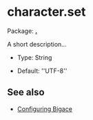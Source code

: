 # character.set

Package: **[.](.)**

A short description...


*  Type: String

*  Default: ''UTF-8''

## See also


*  [Configuring Bigace](manual/configurations)


